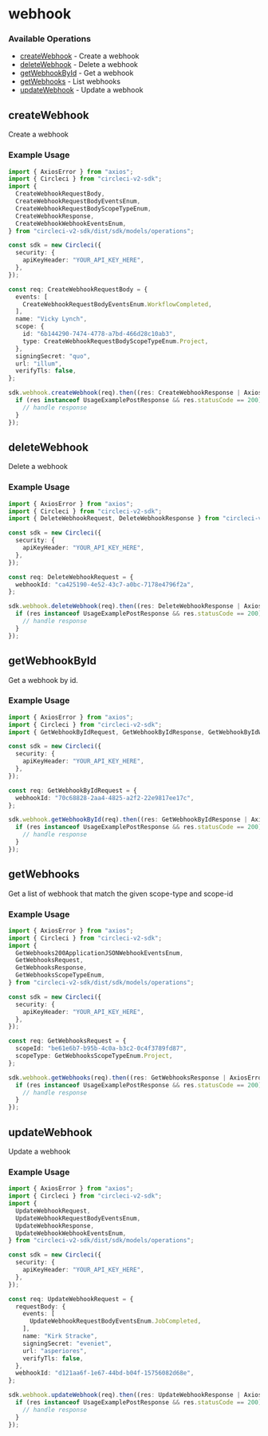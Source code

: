 # webhook

### Available Operations

* [createWebhook](#createwebhook) - Create a webhook
* [deleteWebhook](#deletewebhook) - Delete a webhook
* [getWebhookById](#getwebhookbyid) - Get a webhook
* [getWebhooks](#getwebhooks) - List webhooks
* [updateWebhook](#updatewebhook) - Update a webhook

## createWebhook

Create a webhook

### Example Usage

```typescript
import { AxiosError } from "axios";
import { Circleci } from "circleci-v2-sdk";
import {
  CreateWebhookRequestBody,
  CreateWebhookRequestBodyEventsEnum,
  CreateWebhookRequestBodyScopeTypeEnum,
  CreateWebhookResponse,
  CreateWebhookWebhookEventsEnum,
} from "circleci-v2-sdk/dist/sdk/models/operations";

const sdk = new Circleci({
  security: {
    apiKeyHeader: "YOUR_API_KEY_HERE",
  },
});

const req: CreateWebhookRequestBody = {
  events: [
    CreateWebhookRequestBodyEventsEnum.WorkflowCompleted,
  ],
  name: "Vicky Lynch",
  scope: {
    id: "6b144290-7474-4778-a7bd-466d28c10ab3",
    type: CreateWebhookRequestBodyScopeTypeEnum.Project,
  },
  signingSecret: "quo",
  url: "illum",
  verifyTls: false,
};

sdk.webhook.createWebhook(req).then((res: CreateWebhookResponse | AxiosError) => {
  if (res instanceof UsageExamplePostResponse && res.statusCode == 200) {
    // handle response
  }
});
```

## deleteWebhook

Delete a webhook

### Example Usage

```typescript
import { AxiosError } from "axios";
import { Circleci } from "circleci-v2-sdk";
import { DeleteWebhookRequest, DeleteWebhookResponse } from "circleci-v2-sdk/dist/sdk/models/operations";

const sdk = new Circleci({
  security: {
    apiKeyHeader: "YOUR_API_KEY_HERE",
  },
});

const req: DeleteWebhookRequest = {
  webhookId: "ca425190-4e52-43c7-a0bc-7178e4796f2a",
};

sdk.webhook.deleteWebhook(req).then((res: DeleteWebhookResponse | AxiosError) => {
  if (res instanceof UsageExamplePostResponse && res.statusCode == 200) {
    // handle response
  }
});
```

## getWebhookById

Get a webhook by id.

### Example Usage

```typescript
import { AxiosError } from "axios";
import { Circleci } from "circleci-v2-sdk";
import { GetWebhookByIdRequest, GetWebhookByIdResponse, GetWebhookByIdWebhookEventsEnum } from "circleci-v2-sdk/dist/sdk/models/operations";

const sdk = new Circleci({
  security: {
    apiKeyHeader: "YOUR_API_KEY_HERE",
  },
});

const req: GetWebhookByIdRequest = {
  webhookId: "70c68828-2aa4-4825-a2f2-22e9817ee17c",
};

sdk.webhook.getWebhookById(req).then((res: GetWebhookByIdResponse | AxiosError) => {
  if (res instanceof UsageExamplePostResponse && res.statusCode == 200) {
    // handle response
  }
});
```

## getWebhooks

Get a list of webhook that match the given scope-type and scope-id

### Example Usage

```typescript
import { AxiosError } from "axios";
import { Circleci } from "circleci-v2-sdk";
import {
  GetWebhooks200ApplicationJSONWebhookEventsEnum,
  GetWebhooksRequest,
  GetWebhooksResponse,
  GetWebhooksScopeTypeEnum,
} from "circleci-v2-sdk/dist/sdk/models/operations";

const sdk = new Circleci({
  security: {
    apiKeyHeader: "YOUR_API_KEY_HERE",
  },
});

const req: GetWebhooksRequest = {
  scopeId: "be61e6b7-b95b-4c0a-b3c2-0c4f3789fd87",
  scopeType: GetWebhooksScopeTypeEnum.Project,
};

sdk.webhook.getWebhooks(req).then((res: GetWebhooksResponse | AxiosError) => {
  if (res instanceof UsageExamplePostResponse && res.statusCode == 200) {
    // handle response
  }
});
```

## updateWebhook

Update a webhook

### Example Usage

```typescript
import { AxiosError } from "axios";
import { Circleci } from "circleci-v2-sdk";
import {
  UpdateWebhookRequest,
  UpdateWebhookRequestBodyEventsEnum,
  UpdateWebhookResponse,
  UpdateWebhookWebhookEventsEnum,
} from "circleci-v2-sdk/dist/sdk/models/operations";

const sdk = new Circleci({
  security: {
    apiKeyHeader: "YOUR_API_KEY_HERE",
  },
});

const req: UpdateWebhookRequest = {
  requestBody: {
    events: [
      UpdateWebhookRequestBodyEventsEnum.JobCompleted,
    ],
    name: "Kirk Stracke",
    signingSecret: "eveniet",
    url: "asperiores",
    verifyTls: false,
  },
  webhookId: "d121aa6f-1e67-44bd-b04f-15756082d68e",
};

sdk.webhook.updateWebhook(req).then((res: UpdateWebhookResponse | AxiosError) => {
  if (res instanceof UsageExamplePostResponse && res.statusCode == 200) {
    // handle response
  }
});
```
